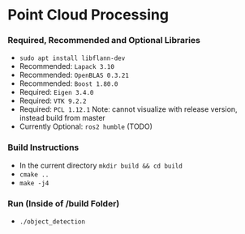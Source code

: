 # Point Cloud Processing

### Required, Recommended and Optional Libraries
- `sudo apt install libflann-dev`
- Recommended: `Lapack 3.10`
- Recommended: `OpenBLAS 0.3.21`
- Recommended: `Boost 1.80.0`
- Required: `Eigen 3.4.0`
- Required: `VTK 9.2.2`
- Required: `PCL 1.12.1` Note: cannot visualize with release version, instead build from master
- Currently Optional: `ros2 humble` (TODO)

### Build Instructions
- In the current directory `mkdir build && cd build`
- `cmake ..`
- `make -j4`

### Run (Inside of /build Folder)
- `./object_detection`
